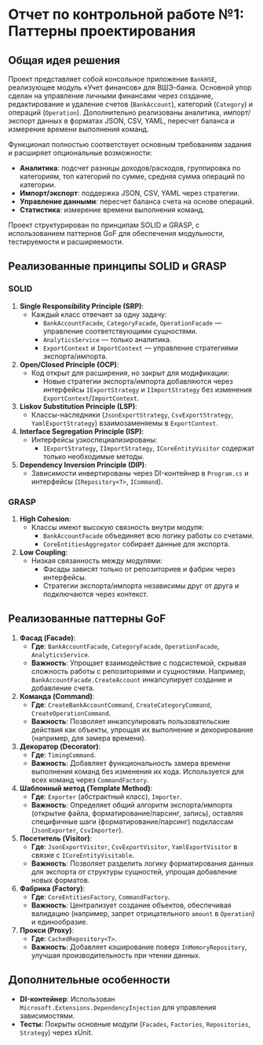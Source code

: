 # Отчет по контрольной работе №1: Паттерны проектирования

## Общая идея решения

Проект представляет собой консольное приложение `BankHSE`, реализующее модуль «Учет финансов» для ВШЭ-банка. Основной упор сделан на управление личными финансами через создание, редактирование и удаление счетов (`BankAccount`), категорий (`Category`) и операций (`Operation`). Дополнительно реализованы аналитика, импорт/экспорт данных в форматах JSON, CSV, YAML, пересчет баланса и измерение времени выполнения команд.

Функционал полностью соответствует основным требованиям задания и расширяет опциональные возможности:
- **Аналитика**: подсчет разницы доходов/расходов, группировка по категориям, топ категорий по сумме, средняя сумма операций по категории.
- **Импорт/экспорт**: поддержка JSON, CSV, YAML через стратегии.
- **Управление данными**: пересчет баланса счета на основе операций.
- **Статистика**: измерение времени выполнения команд.

Проект структурирован по принципам SOLID и GRASP, с использованием паттернов GoF для обеспечения модульности, тестируемости и расширяемости.

## Реализованные принципы SOLID и GRASP

### SOLID
1. **Single Responsibility Principle (SRP)**:
    - Каждый класс отвечает за одну задачу:
        - `BankAccountFacade`, `CategoryFacade`, `OperationFacade` — управление соответствующими сущностями.
        - `AnalyticsService` — только аналитика.
        - `ExportContext` и `ImportContext` — управление стратегиями экспорта/импорта.
2. **Open/Closed Principle (OCP)**:
    - Код открыт для расширения, но закрыт для модификации:
        - Новые стратегии экспорта/импорта добавляются через интерфейсы `IExportStrategy` и `IImportStrategy` без изменения `ExportContext`/`ImportContext`.
3. **Liskov Substitution Principle (LSP)**:
    - Классы-наследники (`JsonExportStrategy`, `CsvExportStrategy`, `YamlExportStrategy`) взаимозаменяемы в `ExportContext`.
4. **Interface Segregation Principle (ISP)**:
    - Интерфейсы узкоспециализированы:
        - `IExportStrategy`, `IImportStrategy`, `ICoreEntityVisitor` содержат только необходимые методы.
5. **Dependency Inversion Principle (DIP)**:
    - Зависимости инвертированы через DI-контейнер в `Program.cs` и интерфейсы (`IRepository<T>`, `ICommand`).

### GRASP
1. **High Cohesion**:
    - Классы имеют высокую связность внутри модуля:
        - `BankAccountFacade` объединяет всю логику работы со счетами.
        - `CoreEntitiesAggregator` собирает данные для экспорта.
2. **Low Coupling**:
    - Низкая связанность между модулями:
        - Фасады зависят только от репозиториев и фабрик через интерфейсы.
        - Стратегии экспорта/импорта независимы друг от друга и подключаются через контекст.

## Реализованные паттерны GoF

1. **Фасад (Facade)**:
    - **Где**: `BankAccountFacade`, `CategoryFacade`, `OperationFacade`, `AnalyticsService`.
    - **Важность**: Упрощает взаимодействие с подсистемой, скрывая сложность работы с репозиториями и сущностями. Например, `BankAccountFacade.CreateAccount` инкапсулирует создание и добавление счета.
2. **Команда (Command)**:
    - **Где**: `CreateBankAccountCommand`, `CreateCategoryCommand`, `CreateOperationCommand`.
    - **Важность**: Позволяет инкапсулировать пользовательские действия как объекты, упрощая их выполнение и декорирование (например, для замера времени).
3. **Декоратор (Decorator)**:
    - **Где**: `TimingCommand`.
    - **Важность**: Добавляет функциональность замера времени выполнения команд без изменения их кода. Используется для всех команд через `CommandFactory`.
4. **Шаблонный метод (Template Method)**:
    - **Где**: `Exporter` (абстрактный класс), `Importer`.
    - **Важность**: Определяет общий алгоритм экспорта/импорта (открытие файла, форматирование/парсинг, запись), оставляя специфичные шаги (форматирование/парсинг) подклассам (`JsonExporter`, `CsvImporter`).
5. **Посетитель (Visitor)**:
    - **Где**: `JsonExportVisitor`, `CsvExportVisitor`, `YamlExportVisitor` в связке с `ICoreEntityVisitable`.
    - **Важность**: Позволяет разделить логику форматирования данных для экспорта от структуры сущностей, упрощая добавление новых форматов.
6. **Фабрика (Factory)**:
    - **Где**: `CoreEntitiesFactory`, `CommandFactory`.
    - **Важность**: Централизует создание объектов, обеспечивая валидацию (например, запрет отрицательного `amount` в `Operation`) и единообразие.
7. **Прокси (Proxy)**:
    - **Где**: `CachedRepository<T>`.
    - **Важность**: Добавляет кэширование поверх `InMemoryRepository`, улучшая производительность при чтении данных.

## Дополнительные особенности
- **DI-контейнер**: Использован `Microsoft.Extensions.DependencyInjection` для управления зависимостями.
- **Тесты**: Покрыты основные модули (`Facades`, `Factories`, `Repositories`, `Strategy`) через xUnit.
